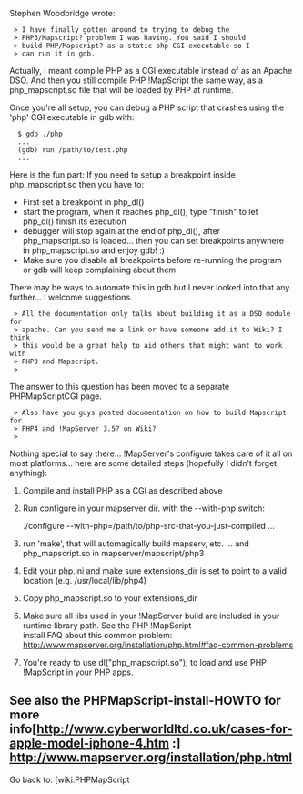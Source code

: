 Stephen Woodbridge wrote:                                                                                                                                                                               

```                                                                                                                                                                                                     
 > I have finally gotten around to trying to debug the                                                                                                                                                  
 > PHP3/Mapscript? problem I was having. You said I should                                                                                                                                              
 > build PHP/Mapscript? as a static php CGI executable so I                                                                                                                                             
 > can run it in gdb.                                                                                                                                                                                   
```                                                                                                                                                                                                     
Actually, I meant compile PHP as a CGI executable instead of as an Apache DSO. And then you still compile PHP !MapScript the same way, as a php_mapscript.so file that will be loaded by PHP at runtime.
                                                                                                                                                                                                        
Once you're all setup, you can debug a PHP script that crashes using the 'php' CGI executable in gdb with:                                                                                              

```                                                                                                                                                                                                     
  $ gdb ./php                                                                                                                                                                                           
  ...                                                                                                                                                                                                   
  (gdb) run /path/to/test.php                                                                                                                                                                           
  ...                                                                                                                                                                                                   
```                                                                                                                                                                                                     
Here is the fun part: If you need to setup a breakpoint inside php_mapscript.so then you have to:                                                                                                       
                                                                                                                                                                                                        
 - First set a breakpoint in php_dl()                                                                                                                                                                   
 - start the program, when it reaches php_dl(), type "finish" to let                                                                                                                                    
   php_dl() finish its execution                                                                                                                                                                        
 - debugger will stop again at the end of php_dl(), after                                                                                                                                               
   php_mapscript.so is loaded... then you can set breakpoints anywhere                                                                                                                                  
   in php_mapscript.so and enjoy gdb!  :)                                                                                                                                                               
 - Make sure you disable all breakpoints before re-running the program                                                                                                                                  
   or gdb will keep complaining about them                                                                                                                                                              
                                                                                                                                                                                                        
There may be ways to automate this in gdb but I never looked into that any further... I welcome suggestions.                                                                                            

```                                                                                                                                                                                                     
 > All the documentation only talks about building it as a DSO module for                                                                                                                               
 > apache. Can you send me a link or have someone add it to Wiki? I think                                                                                                                               
 > this would be a great help to aid others that might want to work with                                                                                                                                
 > PHP3 and Mapscript.                                                                                                                                                                                  
 >                                                                                                                                                                                                      
```                                                                                                                                                                                                     
The answer to this question has been moved to a separate PHPMapScriptCGI page.                                                                                                                          

```                                                                                                                                                                                                     
 > Also have you guys posted documentation on how to build Mapscript for                                                                                                                                
 > PHP4 and !MapServer 3.5? on Wiki?                                                                                                                                                                    
 >                                                                                                                                                                                                      
```                                                                                                                                                                                                     
Nothing special to say there... !MapServer's configure takes care of it all on most platforms... here are some detailed steps (hopefully I didn't forget anything):                                     
                                                                                                                                                                                                        
  1. Compile and install PHP as a CGI as described above                                                                                                                                                
                                                                                                                                                                                                        
  2. Run configure in your mapserver dir. with the --with-php switch:                                                                                                                                   
                                                                                                                                                                                                        
     ./configure --with-php=/path/to/php-src-that-you-just-compiled ...                                                                                                                                 
                                                                                                                                                                                                        
  3. run 'make', that will automagically build mapserv, etc. ... and php_mapscript.so in mapserver/mapscript/php3                                                                                       
                                                                                                                                                                                                        
  4. Edit your php.ini and make sure extensions_dir is set to point to a valid location (e.g. /usr/local/lib/php4)                                                                                      
                                                                                                                                                                                                        
  5. Copy php_mapscript.so to your extensions_dir                                                                                                                                                       
                                                                                                                                                                                                        
  6. Make sure all libs used in your !MapServer build are included in your runtime library path. See the PHP !MapScript                                                                                 
     install FAQ about this common problem: http://www.mapserver.org/installation/php.html#faq-common-problems                                                                                          
                                                                                                                                                                                                        
  7. You're ready to use dl("php_mapscript.so"); to load and use PHP !MapScript in your PHP apps.                                                                                                       
                                                                                                                                                                                                        
See also the PHPMapScript-install-HOWTO for more info[http://www.cyberworldltd.co.uk/cases-for-apple-model-iphone-4.htm :] http://www.mapserver.org/installation/php.html                               
----                                                                                                                                                                                                    
Go back to: [wiki:PHPMapScript
